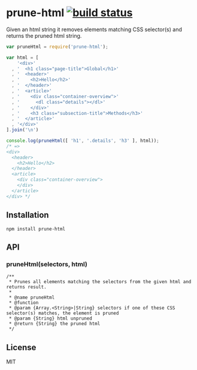 # prune-html [![build status](https://secure.travis-ci.org/thlorenz/prune-html.png)](http://travis-ci.org/thlorenz/prune-html)

Given an html string it removes elements matching CSS selector(s) and returns the pruned html string.

```js
var pruneHtml = require('prune-html');

var html = [
    '<div>'
  , '  <h1 class="page-title">Global</h1>'
  , '  <header>'
  , '    <h2>Hello</h2>'
  , '  </header>'
  , '  <article>'
  , '    <div class="container-overview">'
  , '      <dl class="details"></dl>'
  , '    </div>'
  , '    <h3 class="subsection-title">Methods</h3>'
  , '  </article>'
  , '</div>'
].join('\n')

console.log(pruneHtml([ 'h1', '.details', 'h3' ], html));
/* =>
<div>
  <header>
    <h2>Hello</h2>
  </header>
  <article>
    <div class="container-overview">
    </div>
  </article>
</div> */
```

## Installation

    npm install prune-html

## API

### pruneHtml(selectors, html)
```
/**
 * Prunes all elements matching the selectors from the given html and returns result.
 * 
 * @name pruneHtml
 * @function
 * @param {Array.<String>|String} selectors if one of these CSS selector(s) matches, the element is pruned
 * @param {String} html unpruned
 * @return {String} the pruned html
 */
```

## License

MIT
